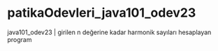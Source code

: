 # patikaOdevleri_java101_odev23
java101_odev23 | girilen n değerine kadar harmonik sayıları hesaplayan program
